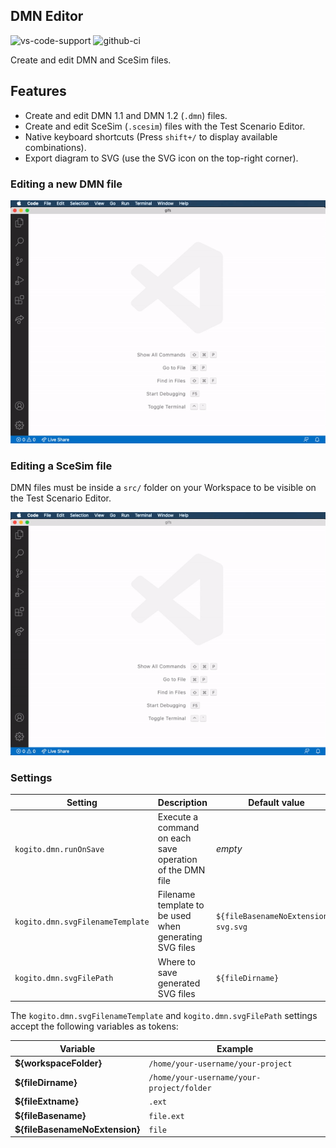 ## DMN Editor

![vs-code-support](https://img.shields.io/badge/Visual%20Studio%20Code-1.66.0+-blue.svg)
![github-ci](https://github.com/kiegroup/kie-tools/actions/workflows/monorepo_pr_ci_full.yml/badge.svg)

Create and edit DMN and SceSim files.

## Features

- Create and edit DMN 1.1 and DMN 1.2 (`.dmn`) files.
- Create and edit SceSim (`.scesim`) files with the Test Scenario Editor.
- Native keyboard shortcuts (Press `shift+/` to display available combinations).
- Export diagram to SVG (use the SVG icon on the top-right corner).

### Editing a new DMN file

![alt](./gifs/dmn.gif?raw=true)

### Editing a SceSim file

DMN files must be inside a `src/` folder on your Workspace to be visible on the Test Scenario Editor.

![alt](./gifs/scesim.gif?raw=true)

### Settings

| Setting                          | Description                                              | Default value                        |
| -------------------------------- | -------------------------------------------------------- | ------------------------------------ |
| `kogito.dmn.runOnSave`           | Execute a command on each save operation of the DMN file | _empty_                              |
| `kogito.dmn.svgFilenameTemplate` | Filename template to be used when generating SVG files   | `${fileBasenameNoExtension}-svg.svg` |
| `kogito.dmn.svgFilePath`         | Where to save generated SVG files                        | `${fileDirname}`                     |

The `kogito.dmn.svgFilenameTemplate` and `kogito.dmn.svgFilePath` settings accept the following variables as tokens:

| Variable                       | Example                                   |
| ------------------------------ | ----------------------------------------- |
| **${workspaceFolder}**         | `/home/your-username/your-project`        |
| **${fileDirname}**             | `/home/your-username/your-project/folder` |
| **${fileExtname}**             | `.ext`                                    |
| **${fileBasename}**            | `file.ext`                                |
| **${fileBasenameNoExtension}** | `file`                                    |
